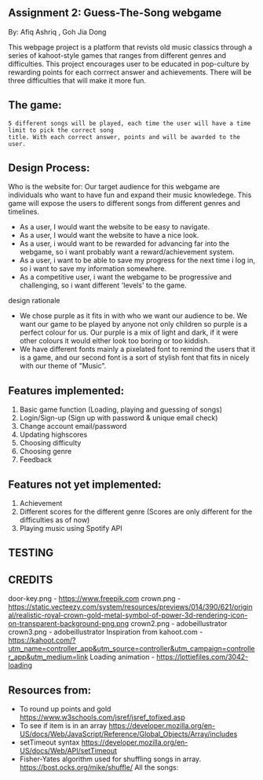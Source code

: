 ## Assignment 2: Guess-The-Song webgame
By: Afiq Ashriq , Goh Jia Dong

This webpage project is a platform that revists old music classics through a series of kahoot-style games that ranges from different genres and difficulties. This project encourages user to be educated in pop-culture by rewarding points for each corrrect answer and achievements. There will be three difficulties that will make it more fun.

## The game: 
    5 different songs will be played, each time the user will have a time limit to pick the correct song
    title. With each correct answer, points and will be awarded to the user.

## Design Process:
Who is the website for: Our target audience for this webgame are individuals who want to have fun and expand their music knowledege. This game will expose the users to different songs from different genres and timelines.
 - As a user, I would want the website to be easy to navigate.
 - As a user, I would want the website to have a nice look.
 - As a user, i would want to be rewarded for advancing far into the webgame, so i want probably want a reward/achievement system.
 - As a user, i want to be able to save my progress for the next time i log in, so i want to save my information somewhere.
 - As a competitive user, i want the webgame to be progressive and challenging, so i want different 'levels' to the game.

design rationale
- We chose purple as it fits in with who we want our audience to be. We want our game to be played by anyone not only children so purple is a perfect colour for us. Our purple is a mix of light and dark, if it were other colours it would either look too boring or too kiddish.
- We have different fonts mainly a pixelated font to remind the users that it is a game, and our second font is a sort of stylish font that fits in nicely with our theme of "Music".


## Features implemented:
1. Basic game function (Loading, playing and guessing of songs)
2. Login/Sign-up (Sign up with password & unique email check)
3. Change account email/password
4. Updating highscores
5. Choosing difficulty
6. Choosing genre
7. Feedback

    

## Features not yet implemented:
1. Achievement
2. Different scores for the different genre (Scores are only different for the difficulties as of now)
3. Playing music using Spotify API
    

## TESTING

## CREDITS
door-key.png - https://www.freepik.com
crown.png - https://static.vecteezy.com/system/resources/previews/014/390/621/original/realistic-royal-crown-gold-metal-symbol-of-power-3d-rendering-icon-on-transparent-background-png.png
crown2.png - adobeillustrator
crown3.png - adobeillustrator
Inspiration from kahoot.com - https://kahoot.com/?utm_name=controller_app&utm_source=controller&utm_campaign=controller_app&utm_medium=link
Loading animation - https://lottiefiles.com/3042-loading
## Resources from:
- To round up points and gold https://www.w3schools.com/jsref/jsref_tofixed.asp
- To see if item is in an array https://developer.mozilla.org/en-US/docs/Web/JavaScript/Reference/Global_Objects/Array/includes
- setTimeout syntax https://developer.mozilla.org/en-US/docs/Web/API/setTimeout
- Fisher-Yates algorithm used for shuffling songs in array.  https://bost.ocks.org/mike/shuffle/
All the songs:

